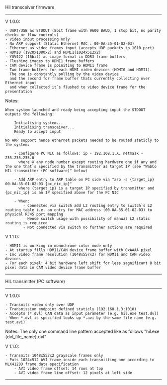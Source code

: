 Hil transceiver firmware

**********************************************************************************************

V 1.0.0:

	- UART/USB as STDOUT (8bit frame with 9600 BAUD, 1 stop bit, no parity checks or flow controls)
	- Video input processing only
	- No ARP support (Static Ethernet MAC : 00-0A-35-01-02-03)
	- Ethernet as video frames input (accepts UDP packets to 1010 port)
	- HDMI0 (1920x1080x2) and HDMI1(1024x512x2)
	- YUV422 (16bit) as image format in DDR3 frame buffers
	- Flushing images to HDMI1 frame buffers
	- CAM device frame is poiniting to HDMI1 frame
	- Two frame buffers for each HDMI video devices (HDMI0 and HDMI1). 
	  The one is constantly polling by the video device 
	  and the second for frame buffer thats currently collecting over Ethernet input 
	  and when collected it`s flushed to video device frame for the presentation

Notes:

	When system launched and ready being accepting input the STDOUT outputs the following:
		
		Initialising system...
		Initialising transceiver...
		Ready to accept input
	
	No ARP support hence ethernet packets needed to be routed staticly to the system:

		- Configure PC NIC as follows: ip - 192.168.1.X, netmask - 255.255.255.0 
		  where X any node number except routing hardware one if any and the one that`s specified by the transmitter as target IP (see "WabCo HIL transmitter (PC software)" below)

		- Add ARP entry to ARP table on PC side via "arp -s {target_ip} 00-0A-35-01-02-03 {pc_nic_ip}"
		  where {target_ip} is a target IP specified by transmitter and {pc_nic_ip} is an IP specified above for the PC NIC 

		- When: 
			- Connected via switch add L2 routing entry to switch`s L2 routing table i.e. an entry for MAC address (00-0A-35-01-02-03) to physical RJ45 port mapping
		  	  Hence switch usage with possibility of manual L2 static routing is required  	
			- Not connected via switch no further actions are required

V 1.1.0:

	- HDMI1 is working in monochrome color mode only
	- At startup fills HDMI1/CAM device frame buffer with 0xAAAA pixel
	- Inc video frame resolution (1048x557x2) for HDMI1 and CAM video devices
	- For each pixel: 4 bit hardware left shift for less sagnificant 8 bit pixel data in CAM video device frame buffer


**********************************************************************************************

HIL transmitter (PC software)

**********************************************************************************************

V 1.0.0:

	- Transmits video only over UDP
	- Transmission endpoint defined staticly (192.168.1.3:1010)
	- Accepts (*.dvl) CAN data as input parameter (e.g. hil.exe test.dvl)
	- When *.dvl is specified looks up *.avi by the same file name (e.g. test.avi)

Notes:
	The only one command line pattern accepted like as follows "hil.exe {dvl_file_name}.dvl"

V 1.1.0:

	- Transmits 1048x557x2 grayscale frames only 
	- Puts 1024x512 AVI frame inside each transmitting one according to MLX412BD frame data specification 
        - AVI video frame offset: 14 rows at top
        - AVI video frame line offset: 12 pixels at left side 	

**********************************************************************************************